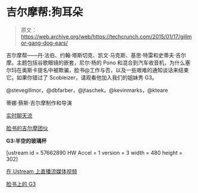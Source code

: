 # 吉尔摩帮:狗耳朵 

> 原文：<https://web.archive.org/web/https://techcrunch.com/2015/01/17/gillmor-gang-dog-ears/>

吉尔摩帮——丹·法伯、约翰·塔斯切克、凯文·马克斯、基思·特雷和史蒂夫·吉尔摩。主题包括谷歌眼镜的嵌套，尼尔·杨的 Pono 和混合到汽车收音机，为什么塞尔玛在奥斯卡提名中被欺骗，脸书@工作与否，以及一些艰难的通知谈话来结束它。如果你错过了 Scobleizer，请观看他加入我们的姐妹秀 G3。

@stevegillmor，@dbfarber，@jtaschek，@kevinmarks，@kteare

蒂娜·蔡斯·吉尔摩制作和导演

[实时聊天流](https://web.archive.org/web/20221001021257/http://friendfeed.com/stevegillmor/a5ad339b/gillmor-gang-live-friday-01-16-15-recording-at)

[脸书的吉尔摩团伙](https://web.archive.org/web/20221001021257/http://facebook.com/gillmorgang)

**G3:半空的玻璃杯**

[ustream id = 57662890 HW Accel = 1 version = 3 width = 480 height = 302]

[在 Ustream 上直播流媒体视频](https://web.archive.org/web/20221001021257/http://www.ustream.tv/)

[脸书上的 G3
](https://web.archive.org/web/20221001021257/http://facebook.com/G3show)